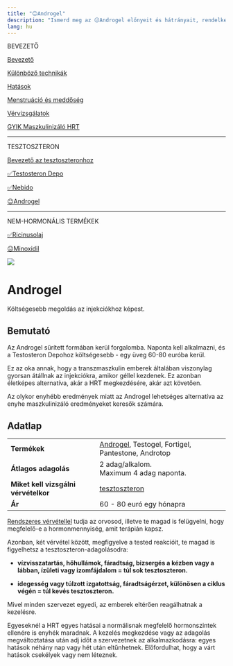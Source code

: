 ```yaml
---
title: "😐Androgel"
description: "Ismerd meg az 😐Androgel előnyeit és hátrányait, rendelkezésre álló alternatívákkal és adagolási útmutatókkal."
lang: hu
---
```


<div class="floating-columns">

<div class="floating-bar">

BEVEZETŐ

[Bevezető](/#/entry?id=maszkulinizalo-hormonterapia)

[Különböző technikák](/#/entry?id=maszkulinizalo-hormonterapia-technikak)

[Hatások](/#/entry?id=maszkulinizalo-hormonterapia-hatasok)

[Menstruáció és meddőség](/#/entry?id=maszkulinizalo-hormonterapia-menstruacio-meddoseg)

[Vérvizsgálatok](/#/entry?id=maszkulinizalo-hormonterapia-vervizsgalatok)

[GYIK Maszkulinizáló HRT](/#/entry?id=maszkulinizalo-hormonterapia-gyik)


<hr />

TESZTOSZTERON

[Bevezető az tesztoszteronhoz](/#/entry?id=tesztoszteron)

[✅Testosteron Depo](/#/entry?id=maszkulinizalo-injekciok)

[✅Nebido](/#/entry?id=nebido)

[😐Androgel](/#/entry?id=androgel)

<hr />

NEM-HORMONÁLIS TERMÉKEK

[✅Ricinusolaj](/#/entry?id=ricinusolaj)

[😐Minoxidil](/#/entry?id=minoxidil)

</div>

<div class="wiki-content">

<div class="header-image"><img src="assets/images/undraw_businessman.svg" /></div>

# Androgel

<div class="infobox warning">

Költségesebb megoldás az injekciókhoz képest.

</div>

## Bemutató

Az Androgel sűrített formában kerül forgalomba. Naponta kell alkalmazni, és a Testosteron Depohoz költségesebb - egy üveg 60-80 euróba kerül.

Ez az oka annak, hogy a transzmaszkulin emberek általában viszonylag gyorsan átállnak az injekciókra, amikor géllel kezdenek. Ez azonban életképes alternatíva, akár a HRT megkezdésére, akár azt követően.

Az olykor enyhébb eredmények miatt az Androgel lehetséges alternatíva az enyhe maszkulinizáló eredményeket keresők számára.

## Adatlap

<table>
    <tbody>
        <tr>
            <td><b>Termékek</b></td>
            <td>
                <a href="https://www.hazipatika.com/gyogyszerkereso/termek/androgel_50_mg_transzdermalis_gel/15082">Androgel</a>,
                Testogel, Fortigel, Pantestone, Androtop
            </td>
        </tr>
        <tr>
            <td><b>Átlagos adagolás</b></td>
            <td>2 adag/alkalom.<br />Maximum 4 adag naponta.</td>
        </tr>
        <tr>
            <td><b>Miket kell vizsgálni vérvételkor</b></td>
            <td>
                <a href="https://hu.wikipedia.org/wiki/Tesztoszteron">tesztoszteron</a>
            </td>
        </tr>
        <tr>
            <td><b>Ár</b></td>
            <td>60 - 80 euró egy hónapra</td>
        </tr>
    </tbody>
</table>

<div class="infobox info">


[Rendszeres vérvétellel](/#/entry?id=maszkulinizalo-hormonterapia-vervizsgalatok) tudja az orvosod, illetve te magad is felügyelni, hogy megfelelő-e a hormonmennyiség, amit terápián kapsz.

Azonban, két vérvétel között, megfigyelve a tested reakcióit, te magad is figyelhetsz a tesztoszteron-adagolásodra:

* **vízvisszatartás, hőhullámok, fáradtság, bizsergés a kézben vagy a lábban, ízületi vagy izomfájdalom = túl sok tesztoszteron.**

* **idegesség vagy túlzott izgatottság, fáradtságérzet, különösen a ciklus végén = túl kevés tesztoszteron.**

Mivel minden szervezet egyedi, az emberek eltérően reagálhatnak a kezelésre.

Egyeseknél a HRT egyes hatásai a normálisnak megfelelő hormonszintek ellenére is enyhék maradnak. A kezelés megkezdése vagy az adagolás megváltoztatása után adj időt a szervezetnek az alkalmazkodásra: egyes hatások néhány nap vagy hét után eltűnhetnek. Előfordulhat, hogy a várt hatások csekélyek vagy nem léteznek.

</div>


</div>
